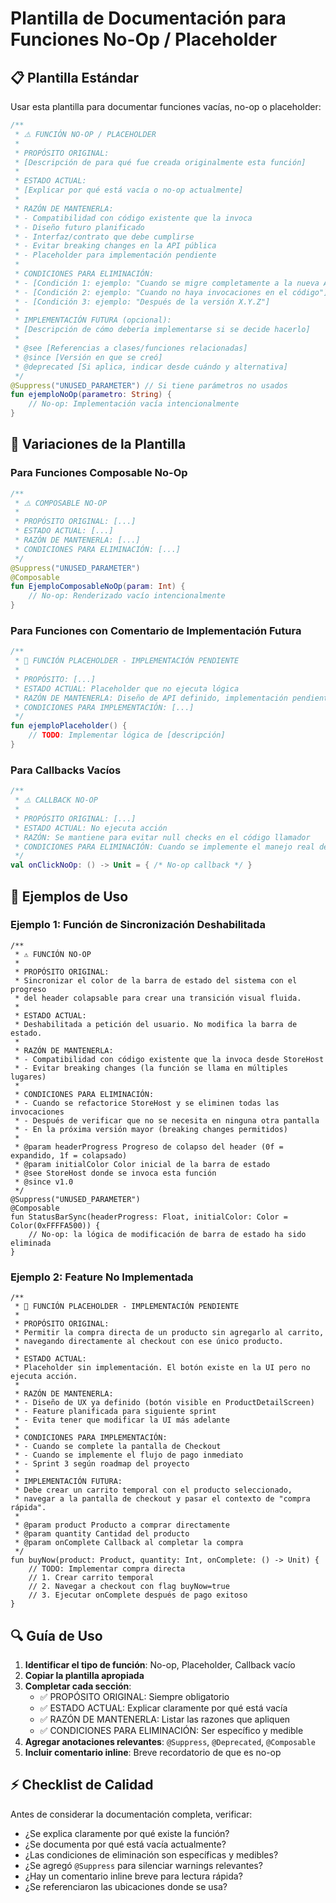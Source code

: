 # Plantilla de Documentación para Funciones No-Op / Placeholder

## 📋 Plantilla Estándar

Usar esta plantilla para documentar funciones vacías, no-op o placeholder:

```kotlin
/**
 * ⚠️ FUNCIÓN NO-OP / PLACEHOLDER
 * 
 * PROPÓSITO ORIGINAL:
 * [Descripción de para qué fue creada originalmente esta función]
 * 
 * ESTADO ACTUAL:
 * [Explicar por qué está vacía o no-op actualmente]
 * 
 * RAZÓN DE MANTENERLA:
 * - Compatibilidad con código existente que la invoca
 * - Diseño futuro planificado
 * - Interfaz/contrato que debe cumplirse
 * - Evitar breaking changes en la API pública
 * - Placeholder para implementación pendiente
 * 
 * CONDICIONES PARA ELIMINACIÓN:
 * - [Condición 1: ejemplo: "Cuando se migre completamente a la nueva API"]
 * - [Condición 2: ejemplo: "Cuando no haya invocaciones en el código"]
 * - [Condición 3: ejemplo: "Después de la versión X.Y.Z"]
 * 
 * IMPLEMENTACIÓN FUTURA (opcional):
 * [Descripción de cómo debería implementarse si se decide hacerlo]
 * 
 * @see [Referencias a clases/funciones relacionadas]
 * @since [Versión en que se creó]
 * @deprecated [Si aplica, indicar desde cuándo y alternativa]
 */
@Suppress("UNUSED_PARAMETER") // Si tiene parámetros no usados
fun ejemploNoOp(parametro: String) {
    // No-op: Implementación vacía intencionalmente
}
```

## 🎯 Variaciones de la Plantilla

### Para Funciones Composable No-Op

```kotlin
/**
 * ⚠️ COMPOSABLE NO-OP
 * 
 * PROPÓSITO ORIGINAL: [...]
 * ESTADO ACTUAL: [...]
 * RAZÓN DE MANTENERLA: [...]
 * CONDICIONES PARA ELIMINACIÓN: [...]
 */
@Suppress("UNUSED_PARAMETER")
@Composable
fun EjemploComposableNoOp(param: Int) {
    // No-op: Renderizado vacío intencionalmente
}
```

### Para Funciones con Comentario de Implementación Futura

```kotlin
/**
 * 🚧 FUNCIÓN PLACEHOLDER - IMPLEMENTACIÓN PENDIENTE
 * 
 * PROPÓSITO: [...]
 * ESTADO ACTUAL: Placeholder que no ejecuta lógica
 * RAZÓN DE MANTENERLA: Diseño de API definido, implementación pendiente
 * CONDICIONES PARA IMPLEMENTACIÓN: [...]
 */
fun ejemploPlaceholder() {
    // TODO: Implementar lógica de [descripción]
}
```

### Para Callbacks Vacíos

```kotlin
/**
 * ⚠️ CALLBACK NO-OP
 * 
 * PROPÓSITO ORIGINAL: [...]
 * ESTADO ACTUAL: No ejecuta acción
 * RAZÓN: Se mantiene para evitar null checks en el código llamador
 * CONDICIONES PARA ELIMINACIÓN: Cuando se implemente el manejo real del evento
 */
val onClickNoOp: () -> Unit = { /* No-op callback */ }
```

## 📝 Ejemplos de Uso

### Ejemplo 1: Función de Sincronización Deshabilitada
```text
/**
 * ⚠️ FUNCIÓN NO-OP
 * 
 * PROPÓSITO ORIGINAL:
 * Sincronizar el color de la barra de estado del sistema con el progreso
 * del header colapsable para crear una transición visual fluida.
 * 
 * ESTADO ACTUAL:
 * Deshabilitada a petición del usuario. No modifica la barra de estado.
 * 
 * RAZÓN DE MANTENERLA:
 * - Compatibilidad con código existente que la invoca desde StoreHost
 * - Evitar breaking changes (la función se llama en múltiples lugares)
 * 
 * CONDICIONES PARA ELIMINACIÓN:
 * - Cuando se refactorice StoreHost y se eliminen todas las invocaciones
 * - Después de verificar que no se necesita en ninguna otra pantalla
 * - En la próxima versión mayor (breaking changes permitidos)
 * 
 * @param headerProgress Progreso de colapso del header (0f = expandido, 1f = colapsado)
 * @param initialColor Color inicial de la barra de estado
 * @see StoreHost donde se invoca esta función
 * @since v1.0
 */
@Suppress("UNUSED_PARAMETER")
@Composable
fun StatusBarSync(headerProgress: Float, initialColor: Color = Color(0xFFFFA500)) {
    // No-op: la lógica de modificación de barra de estado ha sido eliminada
}
```

### Ejemplo 2: Feature No Implementada
```text
/**
 * 🚧 FUNCIÓN PLACEHOLDER - IMPLEMENTACIÓN PENDIENTE
 * 
 * PROPÓSITO ORIGINAL:
 * Permitir la compra directa de un producto sin agregarlo al carrito,
 * navegando directamente al checkout con ese único producto.
 * 
 * ESTADO ACTUAL:
 * Placeholder sin implementación. El botón existe en la UI pero no ejecuta acción.
 * 
 * RAZÓN DE MANTENERLA:
 * - Diseño de UX ya definido (botón visible en ProductDetailScreen)
 * - Feature planificada para siguiente sprint
 * - Evita tener que modificar la UI más adelante
 * 
 * CONDICIONES PARA IMPLEMENTACIÓN:
 * - Cuando se complete la pantalla de Checkout
 * - Cuando se implemente el flujo de pago inmediato
 * - Sprint 3 según roadmap del proyecto
 * 
 * IMPLEMENTACIÓN FUTURA:
 * Debe crear un carrito temporal con el producto seleccionado,
 * navegar a la pantalla de checkout y pasar el contexto de "compra rápida".
 * 
 * @param product Producto a comprar directamente
 * @param quantity Cantidad del producto
 * @param onComplete Callback al completar la compra
 */
fun buyNow(product: Product, quantity: Int, onComplete: () -> Unit) {
    // TODO: Implementar compra directa
    // 1. Crear carrito temporal
    // 2. Navegar a checkout con flag buyNow=true
    // 3. Ejecutar onComplete después de pago exitoso
}
```

## 🔍 Guía de Uso

1. **Identificar el tipo de función**: No-op, Placeholder, Callback vacío
2. **Copiar la plantilla apropiada**
3. **Completar cada sección**:
   - ✅ PROPÓSITO ORIGINAL: Siempre obligatorio
   - ✅ ESTADO ACTUAL: Explicar claramente por qué está vacía
   - ✅ RAZÓN DE MANTENERLA: Listar las razones que apliquen
   - ✅ CONDICIONES PARA ELIMINACIÓN: Ser específico y medible
4. **Agregar anotaciones relevantes**: `@Suppress`, `@Deprecated`, `@Composable`
5. **Incluir comentario inline**: Breve recordatorio de que es no-op

## ⚡ Checklist de Calidad

Antes de considerar la documentación completa, verificar:

- ¿Se explica claramente por qué existe la función?
- ¿Se documenta por qué está vacía actualmente?
- ¿Las condiciones de eliminación son específicas y medibles?
- ¿Se agregó `@Suppress` para silenciar warnings relevantes?
- ¿Hay un comentario inline breve para lectura rápida?
- ¿Se referenciaron las ubicaciones donde se usa?
